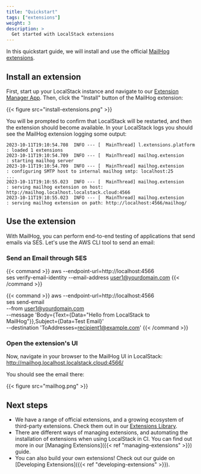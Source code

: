 ```yaml
---
title: "Quickstart"
tags: ["extensions"] 
weight: 3
description: >
  Get started with LocalStack extensions
---
```


In this quickstart guide, we will install and use the official [MailHog extensions](https://github.com/localstack/localstack-extensions/tree/main/mailhog).

## Install an extension

First, start up your LocalStack instance and navigate to our [Extension Manager App](https://app.localstack.cloud/inst/default/extensions/manage).
Then, click the "Install" button of the MailHog extension:

{{< figure src="install-extensions.png" >}}

You will be prompted to confirm that LocalStack will be restarted, and then the extension should become available.
In your LocalStack logs you should see the MailHog extension logging some output:

```
2023-10-11T19:10:54.708  INFO --- [  MainThread] l.extensions.platform      : loaded 1 extensions
2023-10-11T19:10:54.709  INFO --- [  MainThread] mailhog.extension          : starting mailhog server
2023-10-11T19:10:54.709  INFO --- [  MainThread] mailhog.extension          : configuring SMTP host to internal mailhog smtp: localhost:25
...
2023-10-11T19:10:55.023  INFO --- [  MainThread] mailhog.extension          : serving mailhog extension on host: http://mailhog.localhost.localstack.cloud:4566
2023-10-11T19:10:55.023  INFO --- [  MainThread] mailhog.extension          : serving mailhog extension on path: http://localhost:4566/mailhog/
```

## Use the extension

With MailHog, you can perform end-to-end testing of applications that send emails via SES.
Let's use the AWS CLI tool to send an email:

### Send an Email through SES

{{< command >}}
aws --endpoint-url=http://localhost:4566 \
    ses verify-email-identity --email-address user1@yourdomain.com
{{< /command >}}

{{< command >}}
aws --endpoint-url=http://localhost:4566 \
    ses send-email \
    --from user1@yourdomain.com \
    --message 'Body={Text={Data="Hello from LocalStack to MailHog"}},Subject={Data=Test Email}' \
    --destination 'ToAddresses=recipient1@example.com'
{{< /command >}}

### Open the extension's UI

Now, navigate in your browser to the MailHog UI in LocalStack: http://mailhog.localhost.localstack.cloud:4566/

You should see the email there:

{{< figure src="mailhog.png" >}}

## Next steps

* We have a range of official extensions, and a growing ecosystem of third-party extensions.
  Check them out in our [Extensions Library](https://app.localstack.cloud/extensions/library).
* There are different ways of managing extensions, and automating the installation of extensions when using LocalStack in CI.
  You can find out more in our [Managing Extensions]({{< ref "managing-extensions" >}}) guide.
* You can also build your own extensions!
  Check out our guide on [Developing Extensions]({{< ref "developing-extensions" >}}).
